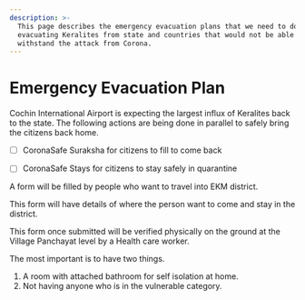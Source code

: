 ```yaml
---
description: >-
  This page describes the emergency evacuation plans that we need to do for
  evacuating Keralites from state and countries that would not be able to
  withstand the attack from Corona.
---
```


# Emergency Evacuation Plan

Cochin International Airport is expecting the largest influx of Keralites back to the state. The following actions are being done in parallel to safely bring the citizens back home.

* [ ] CoronaSafe Suraksha for citizens to fill to come back
* [ ] CoronaSafe Stays for citizens to stay safely in quarantine



A form will be filled by people who want to travel into EKM district.

This form will have details of where the person want to come and stay in the district.

This form once submitted will be verified physically on the ground at the Village Panchayat level by a Health care worker.

The most important is to have two things.

1. A room with attached bathroom for self isolation at home. 
2. Not having anyone who is in the vulnerable category.



